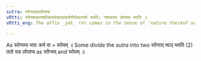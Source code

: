 ```yaml
---
sutra: स्तेनाद्यन्नलोपश्च
vRtti: स्तेनशब्दात्षष्ठीसमर्थाद्भावकर्मणोर्यत्प्रत्ययो भवति; नशब्दस्य लोपश्च भवति ॥
vRtti_eng: The affix _yat_ (य) comes in the sense of 'nature thereof or action thereof', after the word _stena_, in the genitive, and न is elided before this affix.

---
```

As स्तेनस्य भावः कर्म वा = स्तेयम् ॥ Some divide the _sutra_ into two स्तेनात् ष्यञ् भवति (2) ततो यन्न लोपश्च as स्तैन्यम् and स्तेयम् ॥